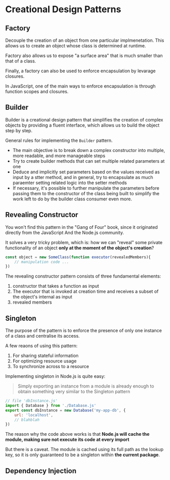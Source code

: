 # Creational Design Patterns

## Factory

Decouple the creation of an object from one particular implmenetation. This allows us to create an object whose class is determined at runtime.

Factory also allows us to expose "a surface area" that is much smaller than that of a class.

Finally, a factory can also be used to enforce encapsulation by levarage closures.

In JavaScript, one of the main ways to enforce encapsulation is through function scopes and closures.

## Builder

Builder is a creational design pattern that simplifies the creation of complex objects by providing a fluent interface, which allows us to build the object step by step.

General rules for implementing the `Builder` pattern.

-   The main objective is to break down a complex constructor into multiple, more readable, and more manageable steps
-   Try to create builder methods that can set multiple related parameters at one
-   Deduce and implicitly set parameters based on the values received as input by a stter method, and in general, try to encapsulate as much paraemter setting related logic into the setter methods
-   If necessary, it's possible to further manipulate the parameters before passing them to the constructor of the class being built to simplify the work left to do by the builder class consumer even more.

## Revealing Constructor

You won't find this pattern in the "Gang of Four" book, since it originated directly from the JavaScript And the Node.js community.

It solves a very tricky problem, which is: how we can "reveal" some private functionality of an object **only at the moment of the object's creation**?

```JavaScript
const object = new SomeClass(function executor(revealedMembers){
    // manipulation code ...
})
```

The revealing constructor pattern consists of three fundamental elements:

1. constructor that takes a function as input
2. The executor that is invoked at creation time and receives a subset of the object's internal as input
3. revealed members

## Singleton

The purpose of the pattern is to enforce the presence of only one instance of a class and centralise its access.

A few reaons of using this pattern:

1. For sharing stateful information
2. For optimizing resource usage
3. To synchronize across to a resource

Implementing singleton in Node.js is quite easy:

> Simply exporting an instance from a module is already enough to obtain something very similar to the Singleton pattern

```JavaScript
// file 'dbInstance.js'
import { Database } from './Database.js'
export const dbInstance = new Database('my-app-db', {
    url: 'localhost',
    // blahblah
})
```

The reason why the code above works is that **Node.js will cache the module, making sure not execute its code at every import**

But there is a caveat. The module is cached using its full path as the lookup key, so it is only guaranteed to be a singleton within **the current package**.

## Dependency Injection

